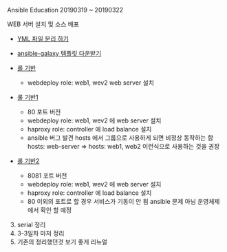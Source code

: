 Ansible Education 20190319 ~ 20190322

WEB 서버 설치 및 소스 배포 

- [YML 파일 분리 하기](https://github.com/anisble-simple-example/study/tree/master/study/temp00)

- [ansible-galaxy 템플릿 다운받기](https://github.com/anisble-simple-example/study/tree/master/study/temp01)

- [롤 기반](https://github.com/anisble-simple-example/study/tree/master/study/temp02) 
  - webdeploy role: web1, wev2 web server 설치

- [롤 기반1](https://github.com/anisble-simple-example/study/tree/master/study/temp03) 
  - 80 포트 버전
  - webdeploy role: web1, wev2 에 web server 설치
  - haproxy role: controller 에 load balance 설치
  - ansible 버그 발견 hosts 에서 그룹으로 사용하게 되면 비정상 동작하는 함
  hosts: web-server => hosts: web1, web2 이런식으로 사용하는 것을 권장 
  
- [롤 기반2](https://github.com/anisble-simple-example/study/tree/master/study/temp04) 
  - 8081 포트 버전
  - webdeploy role: web1, wev2 에 web server 설치
  - haproxy role: controller 에 load balance 설치
  - 80 이외의 포트로 할 경우 서비스가 기동이 안 됨 ansible 문제 아님 
  운영체제에서 확인 할 예정  


3. serial 정리 
4. 3-3일차 마저 정리
5. 기존의 정리했던것 보기 좋게 리뉴얼 



